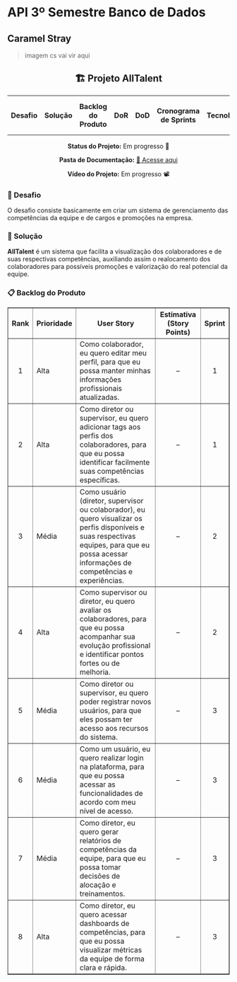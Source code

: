 # **API 3º Semestre Banco de Dados**
## **Caramel Stray**

>imagem cs vai vir aqui

<h2 align="center">🏗️ Projeto AllTalent</h2>

<table align="center">
  <tr>
    <th>Desafio</th>
    <th>Solução</th>
    <th>Backlog do Produto</th>
    <th>DoR</th>
    <th>DoD</th>
    <th>Cronograma de Sprints</th>
    <th>Tecnologias</th>
    <th>Manual de Instalação</th>
    <th>Manual de Branchs</th>
    <th>Product Backlog → DOR e DOD</th>
    <th>Manual do Usuário</th>
    <th>Equipe</th>
  </tr>
</table>

<p align="center"><b>Status do Projeto:</b> Em progresso 🚧</p>

<p align="center">
  <b>Pasta de Documentação:</b>
  <a href="LINK-DA-SUA-PASTA" target="_blank">📄 Acesse aqui</a>
</p>

<p align="center"><b>Vídeo do Projeto:</b> Em progresso 📽️</p>

<h3>🏅 Desafio</h3>
<p>
O desafio consiste basicamente em criar um sistema de gerenciamento das competências da equipe e de cargos e promoções na empresa.
</p>

<h3>🏅 Solução</h3>
<p>
<b>AllTalent</b> é um sistema que facilita a visualização dos colaboradores e de suas respectivas competências, auxiliando assim o realocamento dos colaboradores para possíveis promoções e valorização do real potencial da equipe.
</p>
<h3>📋 Backlog do Produto</h3>
<table align="center" border="1" cellspacing="0" cellpadding="8">
  <tr>
    <th>Rank</th>
    <th>Prioridade</th>
    <th>User Story</th>
    <th>Estimativa (Story Points)</th>
    <th>Sprint</th>
  </tr>
  <tr>
    <td align="center">1</td>
    <td>Alta</td>
    <td>Como colaborador, eu quero editar meu perfil, para que eu possa manter minhas informações profissionais atualizadas.</td>
    <td align="center">–</td>
    <td align="center">1</td>
  </tr>
  <tr>
    <td align="center">2</td>
    <td>Alta</td>
    <td>Como diretor ou supervisor, eu quero adicionar tags aos perfis dos colaboradores, para que eu possa identificar facilmente suas competências específicas.</td>
    <td align="center">–</td>
    <td align="center">1</td>
  </tr>
  <tr>
    <td align="center">3</td>
    <td>Média</td>
    <td>Como usuário (diretor, supervisor ou colaborador), eu quero visualizar os perfis disponíveis e suas respectivas equipes, para que eu possa acessar informações de competências e experiências.</td>
    <td align="center">–</td>
    <td align="center">2</td>
  </tr>
  <tr>
    <td align="center">4</td>
    <td>Alta</td>
    <td>Como supervisor ou diretor, eu quero avaliar os colaboradores, para que eu possa acompanhar sua evolução profissional e identificar pontos fortes ou de melhoria.</td>
    <td align="center">–</td>
    <td align="center">2</td>
  </tr>
  <tr>
    <td align="center">5</td>
    <td>Média</td>
    <td>Como diretor ou supervisor, eu quero poder registrar novos usuários, para que eles possam ter acesso aos recursos do sistema.</td>
    <td align="center">–</td>
    <td align="center">3</td>
  </tr>
  <tr>
    <td align="center">6</td>
    <td>Média</td>
    <td>Como um usuário, eu quero realizar login na plataforma, para que eu possa acessar as funcionalidades de acordo com meu nível de acesso.</td>
    <td align="center">–</td>
    <td align="center">3</td>
  </tr>
  <tr>
    <td align="center">7</td>
    <td>Média</td>
    <td>Como diretor, eu quero gerar relatórios de competências da equipe, para que eu possa tomar decisões de alocação e treinamentos.</td>
    <td align="center">–</td>
    <td align="center">3</td>
  </tr>
  <tr>
    <td align="center">8</td>
    <td>Alta</td>
    <td>Como diretor, eu quero acessar dashboards de competências, para que eu possa visualizar métricas da equipe de forma clara e rápida.</td>
    <td align="center">–</td>
    <td align="center">3</td>
  </tr>
</table>


